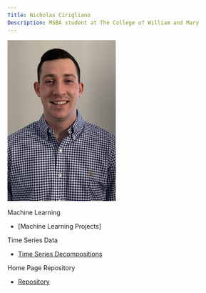 ```yaml
---
Title: Nicholas Cirigliano
Description: MSBA student at The College of William and Mary 
---
```


![My Picture](/pics/GithubPic.jpeg)

Machine Learning

 - [Machine Learning Projects]

Time Series Data

 - [Time Series Decompositions](/TimeSeries/index.md)

Home Page Repository
 - [Repository](https://github.com/nicholascirigliano/nicholascirigliano.github.io)
